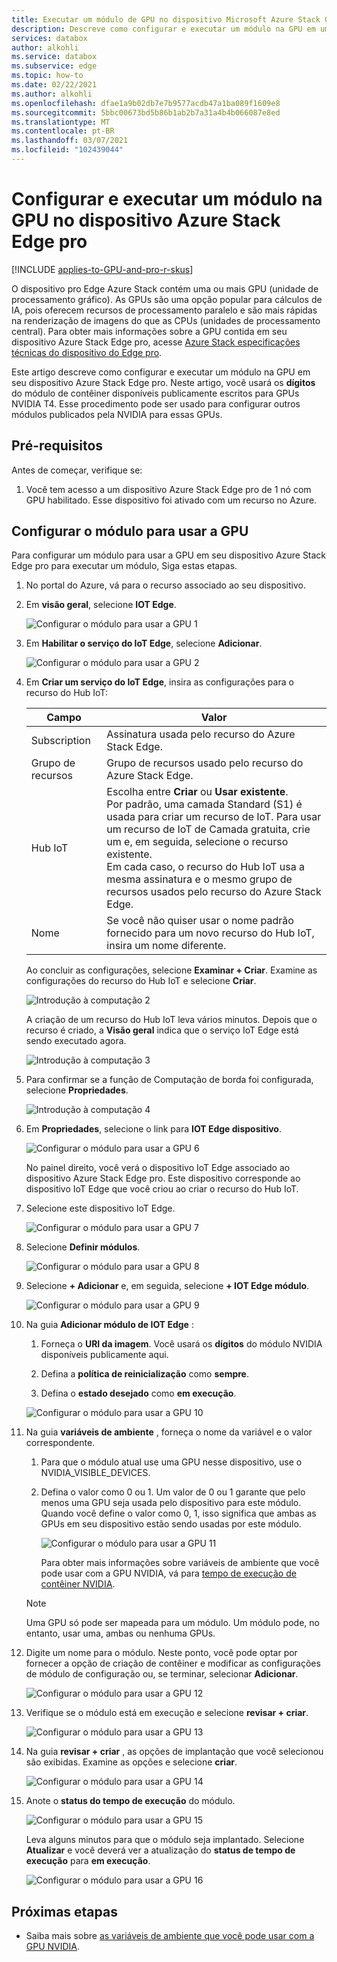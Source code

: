 ```yaml
---
title: Executar um módulo de GPU no dispositivo Microsoft Azure Stack GPU pro Edge | Microsoft Docs
description: Descreve como configurar e executar um módulo na GPU em um dispositivo Azure Stack Edge pro por meio do portal do Azure.
services: databox
author: alkohli
ms.service: databox
ms.subservice: edge
ms.topic: how-to
ms.date: 02/22/2021
ms.author: alkohli
ms.openlocfilehash: dfae1a9b02db7e7b9577acdb47a1ba089f1609e8
ms.sourcegitcommit: 5bbc00673bd5b86b1ab2b7a31a4b4b066087e8ed
ms.translationtype: MT
ms.contentlocale: pt-BR
ms.lasthandoff: 03/07/2021
ms.locfileid: "102439044"
---
```

# <a name="configure-and-run-a-module-on-gpu-on-azure-stack-edge-pro-device"></a>Configurar e executar um módulo na GPU no dispositivo Azure Stack Edge pro

[!INCLUDE [applies-to-GPU-and-pro-r-skus](../../includes/azure-stack-edge-applies-to-gpu-pro-r-sku.md)]

O dispositivo pro Edge Azure Stack contém uma ou mais GPU (unidade de processamento gráfico). As GPUs são uma opção popular para cálculos de IA, pois oferecem recursos de processamento paralelo e são mais rápidas na renderização de imagens do que as CPUs (unidades de processamento central). Para obter mais informações sobre a GPU contida em seu dispositivo Azure Stack Edge pro, acesse [Azure Stack especificações técnicas do dispositivo do Edge pro](azure-stack-edge-gpu-technical-specifications-compliance.md).

Este artigo descreve como configurar e executar um módulo na GPU em seu dispositivo Azure Stack Edge pro. Neste artigo, você usará os **dígitos** do módulo de contêiner disponíveis publicamente escritos para GPUs NVIDIA T4. Esse procedimento pode ser usado para configurar outros módulos publicados pela NVIDIA para essas GPUs.


## <a name="prerequisites"></a>Pré-requisitos

Antes de começar, verifique se:

1. Você tem acesso a um dispositivo Azure Stack Edge pro de 1 nó com GPU habilitado. Esse dispositivo foi ativado com um recurso no Azure.  

## <a name="configure-module-to-use-gpu"></a>Configurar o módulo para usar a GPU

Para configurar um módulo para usar a GPU em seu dispositivo Azure Stack Edge pro para executar um módulo,<!--Can it be simplified? "To configure a module to be run by the GPU on your Azure Stack Edge Pro device,"?--> Siga estas etapas.

1. No portal do Azure, vá para o recurso associado ao seu dispositivo.

2. Em **visão geral**, selecione **IOT Edge**.

    ![Configurar o módulo para usar a GPU 1](media/azure-stack-edge-j-series-configure-gpu-modules/configure-compute-1.png)

3. Em **Habilitar o serviço do IoT Edge**, selecione **Adicionar**.

   ![Configurar o módulo para usar a GPU 2](media/azure-stack-edge-j-series-configure-gpu-modules/configure-compute-2.png)

4. Em **Criar um serviço do IoT Edge**, insira as configurações para o recurso do Hub IoT:

   |Campo   |Valor    |
   |--------|---------|
   |Subscription      | Assinatura usada pelo recurso do Azure Stack Edge. |
   |Grupo de recursos    | Grupo de recursos usado pelo recurso do Azure Stack Edge. |
   |Hub IoT           | Escolha entre **Criar** ou **Usar existente**. <br> Por padrão, uma camada Standard (S1) é usada para criar um recurso de IoT. Para usar um recurso de IoT de Camada gratuita, crie um e, em seguida, selecione o recurso existente. <br> Em cada caso, o recurso do Hub IoT usa a mesma assinatura e o mesmo grupo de recursos usados pelo recurso do Azure Stack Edge.     |
   |Nome              | Se você não quiser usar o nome padrão fornecido para um novo recurso do Hub IoT, insira um nome diferente. |

   Ao concluir as configurações, selecione **Examinar + Criar**. Examine as configurações do recurso do Hub IoT e selecione **Criar**.

   ![Introdução à computação 2](./media/azure-stack-edge-j-series-deploy-configure-compute/configure-compute-3.png)

   A criação de um recurso do Hub IoT leva vários minutos. Depois que o recurso é criado, a **Visão geral** indica que o serviço IoT Edge está sendo executado agora.

   ![Introdução à computação 3](./media/azure-stack-edge-j-series-deploy-configure-compute/configure-compute-4.png)

5. Para confirmar se a função de Computação de borda foi configurada, selecione **Propriedades**.

   ![Introdução à computação 4](./media/azure-stack-edge-j-series-deploy-configure-compute/configure-compute-5.png)

6. Em **Propriedades**, selecione o link para **IOT Edge dispositivo**.

   ![Configurar o módulo para usar a GPU 6](media/azure-stack-edge-j-series-configure-gpu-modules/configure-gpu-2.png)

   No painel direito, você verá o dispositivo IoT Edge associado ao dispositivo Azure Stack Edge pro. Este dispositivo corresponde ao dispositivo IoT Edge que você criou ao criar o recurso do Hub IoT.
 
7. Selecione este dispositivo IoT Edge.

   ![Configurar o módulo para usar a GPU 7](media/azure-stack-edge-j-series-configure-gpu-modules/configure-gpu-3.png)

8. Selecione **Definir módulos**.

   ![Configurar o módulo para usar a GPU 8](media/azure-stack-edge-j-series-configure-gpu-modules/configure-gpu-4.png)

9. Selecione **+ Adicionar** e, em seguida, selecione **+ IOT Edge módulo**. 

    ![Configurar o módulo para usar a GPU 9](media/azure-stack-edge-j-series-configure-gpu-modules/configure-gpu-5.png)

10. Na guia **Adicionar módulo de IOT Edge** :

    1. Forneça o **URI da imagem**. Você usará os **dígitos** do módulo NVIDIA disponíveis publicamente aqui. 
    
    2. Defina a **política de reinicialização** como **sempre**.
    
    3. Defina o **estado desejado** como **em execução**.
    
    ![Configurar o módulo para usar a GPU 10](media/azure-stack-edge-j-series-configure-gpu-modules/configure-gpu-6.png)

11. Na guia **variáveis de ambiente** , forneça o nome da variável e o valor correspondente. 

    1. Para que o módulo atual use uma GPU nesse dispositivo, use o NVIDIA_VISIBLE_DEVICES. 

    2. Defina o valor como 0 ou 1. Um valor de 0 ou 1 garante que pelo menos uma GPU seja usada pelo dispositivo para este módulo. Quando você define o valor como 0, 1, isso significa que ambas as GPUs em seu dispositivo estão sendo usadas por este módulo.

       ![Configurar o módulo para usar a GPU 11](media/azure-stack-edge-j-series-configure-gpu-modules/configure-gpu-7.png)

       Para obter mais informações sobre variáveis de ambiente que você pode usar com a GPU NVIDIA, vá para [tempo de execução de contêiner NVIDIA](https://github.com/NVIDIA/nvidia-container-runtime#environment-variables-oci-spec).

    > [!NOTE]
    > Uma GPU só pode ser mapeada para um módulo. Um módulo pode, no entanto, usar uma, ambas ou nenhuma GPUs.

12. Digite um nome para o módulo. Neste ponto, você pode optar por fornecer a opção de criação de contêiner e modificar as configurações de módulo de configuração ou, se terminar, selecionar **Adicionar**. 

    ![Configurar o módulo para usar a GPU 12](media/azure-stack-edge-j-series-configure-gpu-modules/configure-gpu-8.png)

13. Verifique se o módulo está em execução e selecione **revisar + criar**.

    ![Configurar o módulo para usar a GPU 13](media/azure-stack-edge-j-series-configure-gpu-modules/configure-gpu-9.png)

14. Na guia **revisar + criar** , as opções de implantação que você selecionou são exibidas. Examine as opções e selecione **criar**.
    
    ![Configurar o módulo para usar a GPU 14](media/azure-stack-edge-j-series-configure-gpu-modules/configure-gpu-10.png)

15. Anote o **status do tempo de execução** do módulo.
    
    ![Configurar o módulo para usar a GPU 15](media/azure-stack-edge-j-series-configure-gpu-modules/configure-gpu-11.png)

    Leva alguns minutos para que o módulo seja implantado. Selecione **Atualizar** e você deverá ver a atualização do **status de tempo de execução** para **em execução**.

    ![Configurar o módulo para usar a GPU 16](media/azure-stack-edge-j-series-configure-gpu-modules/configure-gpu-12.png)


## <a name="next-steps"></a>Próximas etapas

- Saiba mais sobre [as variáveis de ambiente que você pode usar com a GPU NVIDIA](https://github.com/NVIDIA/nvidia-container-runtime#environment-variables-oci-spec).
